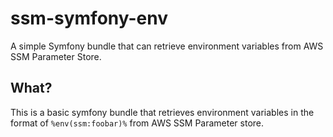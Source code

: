 # ssm-symfony-env
A simple Symfony bundle that can retrieve environment variables from AWS SSM Parameter Store.

## What?

This is a basic symfony bundle that retrieves environment variables in the format of `%env(ssm:foobar)%` from AWS SSM Parameter store.
